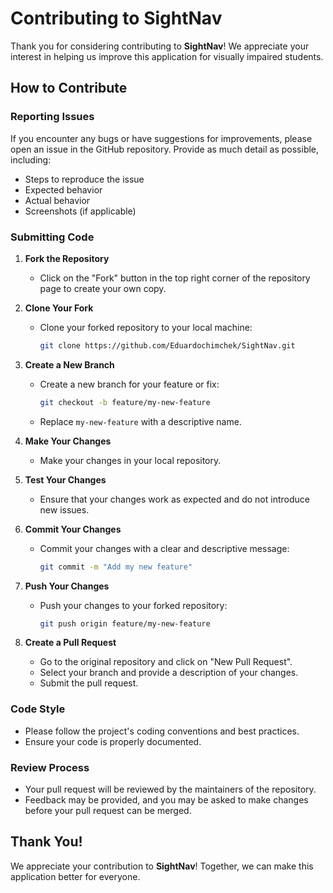 # Contributing to SightNav

Thank you for considering contributing to **SightNav**! We appreciate your interest in helping us improve this application for visually impaired students.

## How to Contribute

### Reporting Issues

If you encounter any bugs or have suggestions for improvements, please open an issue in the GitHub repository. Provide as much detail as possible, including:
- Steps to reproduce the issue
- Expected behavior
- Actual behavior
- Screenshots (if applicable)

### Submitting Code

1. **Fork the Repository**
   - Click on the "Fork" button in the top right corner of the repository page to create your own copy.

2. **Clone Your Fork**
   - Clone your forked repository to your local machine:
     ```bash
     git clone https://github.com/Eduardochimchek/SightNav.git
     ```

3. **Create a New Branch**
   - Create a new branch for your feature or fix:
     ```bash
     git checkout -b feature/my-new-feature
     ```
   - Replace `my-new-feature` with a descriptive name.

4. **Make Your Changes**
   - Make your changes in your local repository.

5. **Test Your Changes**
   - Ensure that your changes work as expected and do not introduce new issues.

6. **Commit Your Changes**
   - Commit your changes with a clear and descriptive message:
     ```bash
     git commit -m "Add my new feature"
     ```

7. **Push Your Changes**
   - Push your changes to your forked repository:
     ```bash
     git push origin feature/my-new-feature
     ```

8. **Create a Pull Request**
   - Go to the original repository and click on "New Pull Request".
   - Select your branch and provide a description of your changes.
   - Submit the pull request.

### Code Style

- Please follow the project's coding conventions and best practices.
- Ensure your code is properly documented.

### Review Process

- Your pull request will be reviewed by the maintainers of the repository. 
- Feedback may be provided, and you may be asked to make changes before your pull request can be merged.

## Thank You!

We appreciate your contribution to **SightNav**! Together, we can make this application better for everyone.
